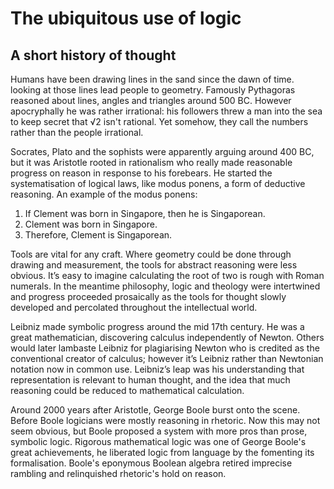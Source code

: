 # The ubiquitous use of logic

## A short history of thought

Humans have been drawing lines in the sand since the dawn of time. looking at
those lines lead people to geometry. Famously Pythagoras reasoned about lines,
angles and triangles around 500 BC. However apocryphally he was rather
irrational: his followers threw a man into the sea to keep secret that √2 isn't
rational. Yet somehow, they call the numbers rather than the people irrational.

Socrates, Plato and the sophists were apparently arguing around 400 BC, but it
was Aristotle rooted in rationalism who really made reasonable progress on
reason in response to his forebears. He started the systematisation of logical
laws, like modus ponens, a form of deductive reasoning. An example of the modus
ponens:

1. If Clement was born in Singapore, then he is Singaporean.
1. Clement was born in Singapore.
1. Therefore, Clement is Singaporean.

Tools are vital for any craft. Where geometry could be done through drawing and
measurement, the tools for abstract reasoning were less obvious. It’s easy to
imagine calculating the root of two is rough with Roman numerals. In the
meantime philosophy, logic and theology were intertwined and progress proceeded
prosaically as the tools for thought slowly developed and percolated throughout
the intellectual world.

Leibniz made symbolic progress around the mid 17th century. He was a great
mathematician, discovering calculus independently of Newton. Others would later
lambaste Leibniz for plagiarising Newton who is credited as the conventional
creator of calculus; however it’s Leibniz rather than Newtonian notation now in
common use. Leibniz’s leap was his understanding that representation is
relevant to human thought, and the idea that much reasoning could be reduced to
mathematical calculation.

Around 2000 years after Aristotle, George Boole burst onto the scene. Before
Boole logicians were mostly reasoning in rhetoric. Now this may not seem
obvious, but Boole proposed a system with more pros than prose, symbolic logic.
Rigorous mathematical logic was one of George Boole's great achievements, he
liberated logic from language by the fomenting its formalisation. Boole's
eponymous Boolean algebra retired imprecise rambling and relinquished
rhetoric's hold on reason.

